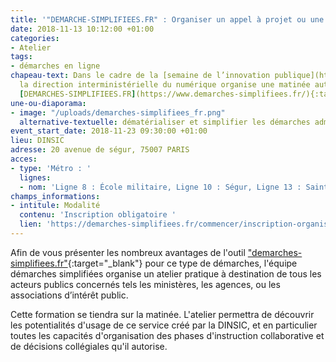 ```yaml
---
title: '"DEMARCHE-SIMPLIFIEES.FR" : Organiser un appel à projet ou une commission'
date: 2018-11-13 10:12:00 +01:00
categories:
- Atelier
tags:
- démarches en ligne
chapeau-text: Dans le cadre de la [semaine de l’innovation publique](http://www.modernisation.gouv.fr/la-semaine-de-linnovation-publique){:target="_blank"},
  la direction interministérielle du numérique organise une matinée autour de l'outil
  [DEMARCHES-SIMPLIFIEES.FR](https://www.demarches-simplifiees.fr/){:target="_blank"}
une-ou-diaporama:
- image: "/uploads/demarches-simplifiees_fr.png"
  alternative-textuelle: dématérialiser et simplifier les démarches administratives
event_start_date: 2018-11-23 09:30:00 +01:00
lieu: DINSIC
adresse: 20 avenue de ségur, 75007 PARIS
acces:
- type: 'Métro : '
  lignes:
  - nom: 'Ligne 8 : École militaire, Ligne 10 : Ségur, Ligne 13 : Saint-François-Xavier'
champs_informations:
- intitule: Modalité
  contenu: 'Inscription obligatoire '
  lien: 'https://demarches-simplifiees.fr/commencer/inscription-organisation-appelaprojet '
---
```


Afin de vous présenter les nombreux avantages de l'outil ["demarches-simplifiees.fr"](https://www.demarches-simplifiees.fr/){:target="_blank"} pour ce type de démarches, l'équipe démarches simplifiées organise un atelier pratique à destination de tous les acteurs publics concernés tels les ministères, les agences, ou les associations d’intérêt public.

Cette formation se tiendra sur la matinée. L'atelier permettra de découvrir les potentialités d'usage de ce service créé par la DINSIC, et en particulier toutes les capacités d'organisation des phases d'instruction collaborative et de décisions collégiales qu'il autorise.

